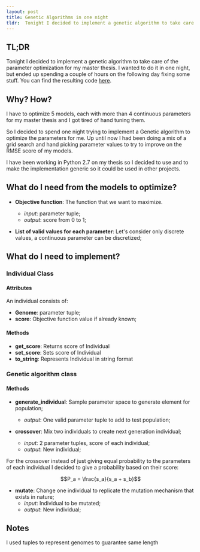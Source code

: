 ```yaml
---
layout: post
title: Genetic Algorithms in one night
tldr:  Tonight I decided to implement a genetic algorithm to take care of the parameter optimization for my master thesis.
---
```


## __TL;DR__

Tonight I decided to implement a genetic algorithm to take care of the parameter optimization for my master thesis. I wanted to do it in one night, but ended up spending a couple of hours on the following day fixing some stuff. You can find the resulting code [here](https://gist.github.com/Joao-M-Almeida/06972e6a4c005a3f9c37f36e9892bcf9).

## Why? How?

I have to optimize 5 models, each with more than 4 continuous parameters for my master thesis and I got tired of hand tuning them.

So I decided to spend one night trying to implement a Genetic algorithm to optimize the parameters for me. Up until now I had been doing a mix of a grid search and hand picking parameter values to try to improve on the RMSE score of my models.

I have been working in Python 2.7 on my thesis so I decided to use and to make the implementation generic so it could be used in other projects.

## What do I need from the models to optimize?

- __Objective function__: The function that we want to maximize.
  - _input_: parameter tuple;
  - _output_: score from 0 to 1;


- __List of valid values for each parameter__: Let's consider only discrete values, a continuous parameter can be discretized;

## What do I need to implement?

### Individual Class


#### Attributes

An individual consists of:

- __Genome__: parameter tuple;
- __score__: Objective function value if already known;

#### Methods

- __get_score__: Returns score of Individual
- __set_score__: Sets score of Individual
- __to_string__: Represents Individual in string format


### Genetic algorithm class



#### Methods

- __generate_individual__: Sample parameter space to generate element for population;
  - _output_: One valid parameter tuple to add to test population;


- __crossover__: Mix two individuals to create next generation individual;
  - _input_: 2 parameter tuples, score of each individual;
  - _output_: New individual;

For the crossover instead of just giving equal probability to the parameters of each individual I decided to give a probability based on their score:

$$P_a = \frac{s_a}{s_a + s_b}$$

- __mutate__: Change one individual to replicate the mutation mechanism that exists in nature;
  - _input_: Individual to be mutated;
  - _output_: New individual;


## Notes

I used tuples to represent genomes to guarantee same length
